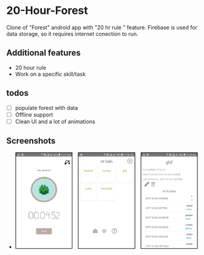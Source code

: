 # 20-Hour-Forest
Clone of "Forest" android app with "20 hr rule " feature. Firebase is used for data storage, so it requires internet conection to run.

## Additional features
- 20 hour rule
- Work on a specific skill/task

## todos
- [ ] populate forest with data
- [ ] Offline support
- [ ] Clean UI and a lot of animations

## Screenshots
- ![Alt text](/s.png)


